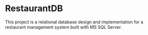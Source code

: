 # RestaurantDB
This project is a relational database design and implementation for a restaurant management system built with MS SQL Server.
